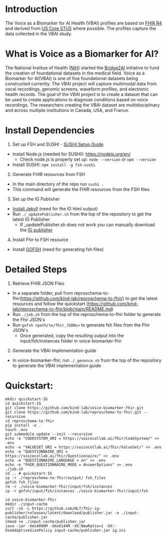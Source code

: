# Introduction
The Voice as a Biomarker for AI Health (VBAI) profiles are based on [FHIR R4](http://hl7.org/fhir/R4/index.html) and derived from [US Core STU5](http://hl7.org/fhir/us/core/STU5/) where possible. The profiles capture the data collected in the VBAI study.


# What is Voice as a Biomarker for AI?
The National Institue of Health ([NIH](https://www.nih.gov/)) started the [Bridge2AI](https://commonfund.nih.gov/bridge2ai) initiative to fund the creation of foundational datasets in the medical field. Voice as a Biomarker for AI(VBAI) is one of five foundational datasets being constructed currently. The VBAI project will capture multimodal data from vocal recordings, genomic screens, waveform profiles, and electronic health records. The goal of the VBAI project is to create a dataset that can be used to create applications to diagnose conditions based on voice recordings. The researchers creating the VBAI dataset are multidisciplinary and across multiple institutions in Canada, USA, and France.

# Install Dependencies

1. Set up FSH and SUSHI - [SUSHI Setup Guide](https://fshschool.org/docs/sushi/installation/)
- Install Node.js (needed for SUSHI): https://nodejs.org/en/
  - Check node.js is properly set up: `node --version` or `npm --version`
- Install SUSHI: `npm install -g fsh-sushi`

2. Generate FHIR resources from FSH
- In the main directory of the repo run `sushi .`
- This command will generate the FHIR resources from the FSH files


3. Set up the IG Publisher
- [Install Jekyll](https://jekyllrb.com/docs/installation/) (need for the IG html output)
- Run `./_updatePublisher.sh` from the top of the repository to get the latest IG Publisher
  - If _updatePublisher.sh does not work you can manually download the [IG publisher](https://github.com/HL7/fhir-ig-publisher/releases/latest/download/publisher.jar.)


4. Install Fhir to FSH resource
- Install [GOFSH](https://github.com/FHIR/GoFSH) (need for generating fsh files)

# Detailed Steps

1. Retrieve FHIR JSON Files
- In a separate folder, pull from reproschema-to-fhir(https://github.com/kind-lab/reproschema-to-fhir/) to get the latest resources and follow the quickstart (https://github.com/kind-lab/reproschema-to-fhir/blob/main/README.md)
- Run `./job.sh` from the top of the reproschema-to-fhir folder to generate the Fhir JSON's
- Run `gofsh <path/to/fhir_JSONs>` to generate fsh files from the Fhir JSON's
  - Once generated, copy the resulting output into the input/fsh/instances folder in voice-biomarker-fhir

2. Generate the VBAI implementation guide 
- In voice-biomarker-fhir, run `./_genonce.sh` from the top of the repository to generate the VBAI implementation guide


# Quickstart:

```
mkdir quickstart-IG
cd quickstart-IG
git clone https://github.com/kind-lab/voice-biomarker-fhir.git
git clone https://github.com/kind-lab/reproschema-to-fhir.git --recursive
cd reproschema-to-fhir
pip install -e .
touch .env
git submodule update --init --recursive
echo -e "CODESYSTEM_URI = https://voicecollab.ai/fhir/CodeSystem/" >> .env
echo -e "VALUESET_URI = https://voicecollab.ai/fhir/ValueSet/" >> .env
echo -e "QUESTIONNAIRE_URI = https://voicecollab.ai/fhir/Questionnaire/" >> .env
echo -e "QUESTIONNAIRE_LANGUAGE = en" >> .env
echo -e "FHIR_QUESTIONNAIRE_MODE = AnswerOptions" >> .env
./job.sh
cd .. # quickstart-IG
cp -r ./reproschema-to-fhir/output/ fsh_files
gofsh fsh_files
rm -r ./voice-biomarker-fhir/input/fsh/instances
cp -r gofsh/input/fsh/instances ./voice-biomarker-fhir/input/fsh

cd voice-biomarker-fhir
mkdir ./input-cache
curl -sS -L https://github.com/HL7/fhir-ig-publisher/releases/latest/download/publisher.jar -o ./input-cache/publisher.jar
chmod +x ./input-cache/publisher.jar
java -jar -Xms4096M -Xmx6144M -XX:NewRatio=1 -XX:-UseAdaptiveSizePolicy input-cache/publisher.jar ig.ini
```